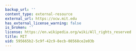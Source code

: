```yaml
---
backup_url: ''
content_type: external-resource
external_url: https://ocw.mit.edu
has_external_license_warning: false
is_broken: ''
license: https://en.wikipedia.org/wiki/All_rights_reserved
title: MIT
uid: 595665b2-5c9f-42c9-8ecb-08568ce2e03b
---
```

